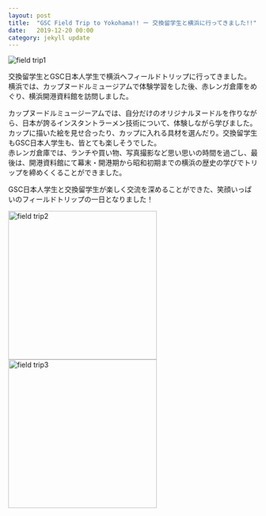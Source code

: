 ```yaml
---
layout: post
title:  "GSC Field Trip to Yokohama!! ー 交換留学生と横浜に行ってきました!!"
date:   2019-12-20 00:00
category: jekyll update
---
```


![field trip1](http://www.gsc.aoyama.ac.jp/assets/images/news/20191124_fieldtrip1.jpg)

交換留学生とGSC日本人学生で横浜へフィールドトリップに行ってきました。  
横浜では、カップヌードルミュージアムで体験学習をした後、赤レンガ倉庫をめぐり、横浜開港資料館を訪問しました。

カップヌードルミュージーアムでは、自分だけのオリジナルヌードルを作りながら、日本が誇るインスタントラーメン技術について、体験しながら学びました。カップに描いた絵を見せ合ったり、カップに入れる具材を選んだり。交換留学生もGSC日本人学生も、皆とても楽しそうでした。  
赤レンガ倉庫では、ランチや買い物、写真撮影など思い思いの時間を過ごし、最後は、開港資料館にて幕末・開港期から昭和初期までの横浜の歴史の学びでトリップを締めくくることができました。

GSC日本人学生と交換留学生が楽しく交流を深めることができた、笑顔いっぱいのフィールドトリップの一日となりました！

<img src="http://www.gsc.aoyama.ac.jp/assets/images/news/20191124_fieldtrip2.jpg" alt="field trip2" width="300" style="vertical-align: top">　
<img src="http://www.gsc.aoyama.ac.jp/assets/images/news/20191124_fieldtrip3.jpg" alt="field trip3" width="300" style="vertical-align: top">

[jekyll-docs]: https://jekyllrb.com/docs/home
[jekyll-gh]:   https://github.com/jekyll/jekyll
[jekyll-talk]: https://talk.jekyllrb.com/
